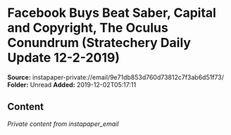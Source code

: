 # Facebook Buys Beat Saber, Capital and Copyright, The Oculus Conundrum (Stratechery Daily Update 12-2-2019)

**Source:** instapaper-private://email/9e71db853d760d73812c7f3ab6d51f73/
**Folder:** Unread
**Added:** 2019-12-02T05:17:11




## Content
*Private content from instapaper_email*
